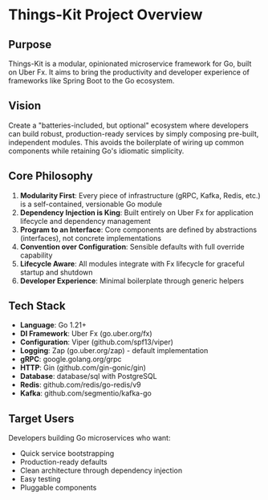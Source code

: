 # Things-Kit Project Overview

## Purpose
Things-Kit is a modular, opinionated microservice framework for Go, built on Uber Fx. It aims to bring the productivity and developer experience of frameworks like Spring Boot to the Go ecosystem.

## Vision
Create a "batteries-included, but optional" ecosystem where developers can build robust, production-ready services by simply composing pre-built, independent modules. This avoids the boilerplate of wiring up common components while retaining Go's idiomatic simplicity.

## Core Philosophy
1. **Modularity First**: Every piece of infrastructure (gRPC, Kafka, Redis, etc.) is a self-contained, versionable Go module
2. **Dependency Injection is King**: Built entirely on Uber Fx for application lifecycle and dependency management
3. **Program to an Interface**: Core components are defined by abstractions (interfaces), not concrete implementations
4. **Convention over Configuration**: Sensible defaults with full override capability
5. **Lifecycle Aware**: All modules integrate with Fx lifecycle for graceful startup and shutdown
6. **Developer Experience**: Minimal boilerplate through generic helpers

## Tech Stack
- **Language**: Go 1.21+
- **DI Framework**: Uber Fx (go.uber.org/fx)
- **Configuration**: Viper (github.com/spf13/viper)
- **Logging**: Zap (go.uber.org/zap) - default implementation
- **gRPC**: google.golang.org/grpc
- **HTTP**: Gin (github.com/gin-gonic/gin)
- **Database**: database/sql with PostgreSQL
- **Redis**: github.com/redis/go-redis/v9
- **Kafka**: github.com/segmentio/kafka-go

## Target Users
Developers building Go microservices who want:
- Quick service bootstrapping
- Production-ready defaults
- Clean architecture through dependency injection
- Easy testing
- Pluggable components
